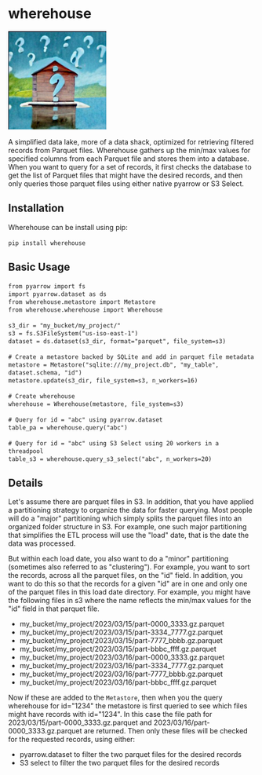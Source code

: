 # wherehouse

![wherehouse logo](/images/wherehouse.png)

A simplified data lake, more of a data shack, optimized for retrieving filtered records
from Parquet files. Wherehouse gathers up the min/max values for specified columns from
each Parquet file and stores them into a database. When you want to query for a set of
records, it first checks the database to get the list of Parquet files that might have
the desired records, and then only queries those parquet files using either native
pyarrow or S3 Select.

## Installation
Wherehouse can be install using pip:

```pip install wherehouse```

## Basic Usage

```
from pyarrow import fs
import pyarrow.dataset as ds
from wherehouse.metastore import Metastore
from wherehouse.wherehouse import Wherehouse

s3_dir = "my_bucket/my_project/"
s3 = fs.S3FileSystem("us-iso-east-1")
dataset = ds.dataset(s3_dir, format="parquet", file_system=s3)

# Create a metastore backed by SQLite and add in parquet file metadata
metastore = Metastore("sqlite:///my_project.db", "my_table", dataset.schema, "id")
metastore.update(s3_dir, file_system=s3, n_workers=16)

# Create wherehouse
wherehouse = Wherehouse(metastore, file_system=s3)

# Query for id = "abc" using pyarrow.dataset
table_pa = wherehouse.query("abc")

# Query for id = "abc" using S3 Select using 20 workers in a threadpool
table_s3 = wherehouse.query_s3_select("abc", n_workers=20)
```

## Details
Let's assume there are parquet files in S3. In addition, that you have applied a
partitioning strategy to organize the data for faster querying. Most people will do
a "major" partitioning which simply splits the parquet files into an organized folder
structure in S3. For example, one such major partitioning that simplifies the ETL
process will use the "load" date, that is the date the data was processed.

But within each load date, you also want to do a "minor" partitioning (sometimes
also referred to as "clustering"). For example, you want to sort the records, across
all the parquet files, on the "id" field. In addition, you want to do this so that the
records for a given "id" are in one and only one of the parquet files in this load
date directory. For example, you might have the following files in s3 where the name
reflects the min/max values for the "id" field in that parquet file.

* my_bucket/my_project/2023/03/15/part-0000_3333.gz.parquet
* my_bucket/my_project/2023/03/15/part-3334_7777.gz.parquet
* my_bucket/my_project/2023/03/15/part-7777_bbbb.gz.parquet
* my_bucket/my_project/2023/03/15/part-bbbc_ffff.gz.parquet
* my_bucket/my_project/2023/03/16/part-0000_3333.gz.parquet
* my_bucket/my_project/2023/03/16/part-3334_7777.gz.parquet
* my_bucket/my_project/2023/03/16/part-7777_bbbb.gz.parquet
* my_bucket/my_project/2023/03/16/part-bbbc_ffff.gz.parquet

Now if these are added to the `Metastore`, then when you the query wherehouse for
id="1234" the metastore is first queried to see which files might have records with
id="1234". In this case the file path for 2023/03/15/part-0000_3333.gz.parquet and
2023/03/16/part-0000_3333.gz.parquet are returned. Then only these files will be
checked for the requested records, using either:

* pyarrow.dataset to filter the two parquet files for the desired records
* S3 select to filter the two parquet files for the desired records
